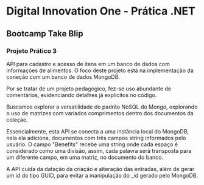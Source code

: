 # Digital Innovation One - Prática .NET

## Bootcamp Take Blip

### Projeto Prático 3

API para cadastro e acesso de itens em um banco de dados com informações de alimentos. O foco deste projeto está na implementação da coneção com um banco de dados MongoDB.

Por se tratar de um projeto pedagógico, fez-se uso abundante de comentários, evidenciando detalhes já explícitos no código.

Buscamos explorar a versatilidade do padrão NoSQL do Mongo, explorando o uso de matrizes com variados comprimentos dentro dos documentos da coleção.

Essencialmente, esta API se conecta a uma instância local do MongoDB, nela ela adiciona, documentos com três campos string informados pelo usuário. O campo "Benefits" recebe uma string onde cada espaço é considerado como uma divisão, assim, cada palavra será transposta para um diferente campo, em uma matriz, no documento do banco.

A API cuida da datação da criação e alteração das entradas, além de gerar um id do tipo GUID, para evitar a manipulação do _id gerado pelo MongoDB.


 

